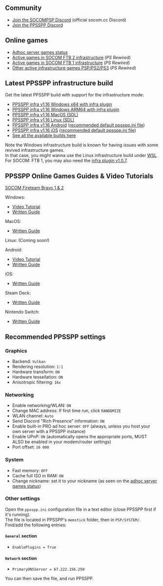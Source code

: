 ## Community
- [Join the SOCOMPSP Discord](https://discord.gg/XtVYDr7) (official socom.cc Discord)
- [Join the PPSSPP Discord](https://discord.gg/5NJB6dD)

## Online games
- [Adhoc server games status](https://www.socom.cc/)
- [Active games in SOCOM FTB 2 infrastructure](https://psrewired.com/servers/20304) (*PS Rewired*)
- [Active games in SOCOM FTB 1 infrastructure](https://psrewired.com/servers/20034) (*PS Rewired*)
- [Other active infrastructure games PSP/PS2/PS3](https://psrewired.com/) (*PS Rewired*)

## Latest PPSSPP infrastructure build
Get the latest PPSSPP build with support for the infrastructure mode:
- [PPSSPP infra v1.16 Windows x64 with infra plugin](https://static.socom.cc/ppsspp/infra_windows/PPSSPP_1.16.6-806_win_x64_with_infra_plugin.zip)
- [PPSSPP infra v1.16 Windows ARM64 with infra plugin](https://static.socom.cc/ppsspp/infra_windows/PPSSPP_1.16.6-806_win_arm64_with_infra_plugin.zip)
- [PPSSPP infra v1.16 MacOS (SDL)](https://static.socom.cc/ppsspp/infra_mac/PPSSPP_1.16.6-806-g787afaa7c_infra_mac.zip)
- [PPSSPP infra v1.16 Linux (SDL)](https://static.socom.cc/ppsspp/infra_linux/PPSSPP_1.16.6-806-787afaa_infra_linux_SDL.zip)
- [PPSSPP infra v1.16 Android](https://static.socom.cc/ppsspp/infra_android/PPSSPP_1.16.6_infra_android.apk) ([recommended default ppsspp.ini file](https://static.socom.cc/ppsspp/infra_android/ppsspp.ini))
- [PPSSPP infra v1.16 iOS](https://static.socom.cc/ppsspp/infra_ios/PPSSPP_1.16.6-606_infra_iOS.ipa) ([recommended default ppsspp.ini file](https://static.socom.cc/ppsspp/infra_ios/ppsspp.ini))
- [See all the available builds here](https://static.socom.cc/ppsspp/)

Note the Windows infrastructure build is known for having issues with some revived infrastructure games.  
In that case, you might wanna use the Linux infrastructure build under [WSL](https://learn.microsoft.com/en-us/windows/wsl/about).  
For SOCOM: FTB 1, you may also need the [infra plugin v1.0.7](https://static.socom.cc/plugins/infra_plugin_107.zip).

## PPSSPP Online Games Guides & Video Tutorials

<ins>SOCOM Fireteam Bravo 1 & 2<ins>

Windows:
  - [Video Tutorial](https://youtu.be/rAojx8ql96Q?si=w9AVnncLJBRK2-o2)
  - [Written Guide](https://rentry.co/y2vy42ei)

MacOS:
  - [Written Guide](https://rentry.co/iqmtmtus)

Linux:
  (Coming soon!)

Android:
  - [Video Tutorial](https://youtu.be/t87d_v_dLPw?si=VNEINASXB_2O9Uu2)
  - [Written Guide](https://rentry.co/du5utv6m)

iOS:
  - [Written Guide](https://rentry.co/ffdzhors)

Steam Deck:
  - [Written Guide](https://rentry.co/9bsmyxue)

Nintendo Switch:
  - [Written Guide](https://rentry.co/bnb3m8u9)


## Recommended PPSSPP settings

### Graphics
- Backend: `Vulkan`
- Rendering resolution: `1:1`
- Hardware transform: `ON`
- Hardware tessellation: `ON`
- Anisotropic filtering: `16x`

### Networking
- Enable networking/WLAN: `ON`
- Change MAC address: If first time run, click `RANDOMIZE`
- WLAN channel: `Auto`
- Send Discord "Rich Presence" information: `ON`
- Enable built-in PRO ad hoc server: `OFF` (always, unless you host your own server with a PPSSPP instance)
- Enable UPnP: `ON` (automatically opens the appropriate ports, MUST ALSO be enabled in your modem/router settings)
- Port offset: `10 000`

### System
- Fast memory: `OFF`
- Cache full ISO in RAM: `ON`
- Change nickname: set it to your nickname (as seen on the [adhoc server games status](https://www.socom.cc/))

### Other settings
Open the `ppsspp.ini` configuration file in a text editor (close PPSSPP first if it's running).  
The file is located in PPSSPP's `memstick` folder, then in `PSP/SYSTEM/`.  
Find/add the following entries:

#### `General` section
- `EnablePlugins = True`
  
#### `Network` section
- `PrimaryDNSServer = 67.222.156.250`

You can then save the file, and run PPSSPP.
